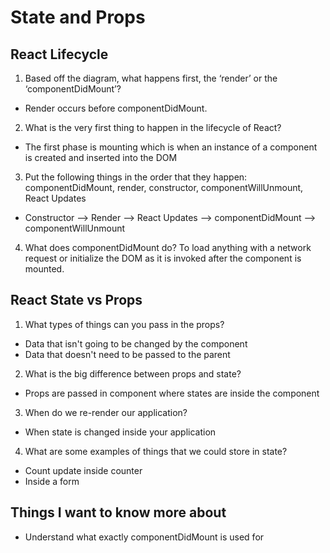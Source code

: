 # State and Props
## React Lifecycle
1. Based off the diagram, what happens first, the ‘render’ or the ‘componentDidMount’?
- Render occurs before componentDidMount.

2. What is the very first thing to happen in the lifecycle of React?
- The first phase is mounting which is when an instance of a component is created and inserted into the DOM

3. Put the following things in the order that they happen: componentDidMount, render, constructor, componentWillUnmount, React Updates
- Constructor --> Render --> React Updates --> componentDidMount --> componentWillUnmount

4. What does componentDidMount do?
To load anything with a network request or initialize the DOM as it is invoked after the component is mounted.

## React State vs Props
1. What types of things can you pass in the props?
- Data that isn't going to be changed by the component
- Data that doesn't need to be passed to the parent
2. What is the big difference between props and state?
- Props are passed in component where states are inside the component
3. When do we re-render our application?
- When state is changed inside your application
4. What are some examples of things that we could store in state?
- Count update inside counter
- Inside a form
## Things I want to know more about
- Understand what exactly componentDidMount is used for 